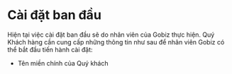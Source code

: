 # Cài đặt ban đầu

Hiện tại việc cài đặt ban đầu sẽ do nhân viên của Gobiz thực hiện.
Quý Khách hàng cần cung cấp những thông tin như sau để nhân viên Gobiz có thể bắt đầu tiến hành cài đặt:

- Tên miền chính của Quý khách